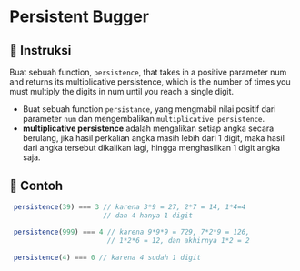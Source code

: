 # Persistent Bugger
## 📌 Instruksi
Buat sebuah function, `persistence`, that takes in a positive parameter num and returns its multiplicative persistence, which is the number of times you must multiply the digits in num until you reach a single digit.

- Buat sebuah function `persistance`, yang mengmabil nilai positif dari parameter `num` dan mengembalikan `multiplicative persistence`.
- **multiplicative persistence** adalah mengalikan setiap angka secara berulang, jika hasil perkalian angka masih lebih dari 1 digit, maka hasil dari angka tersebut dikalikan lagi, hingga menghasilkan 1 digit angka saja.

## 🤔 Contoh
```javascript
 persistence(39) === 3 // karena 3*9 = 27, 2*7 = 14, 1*4=4
                       // dan 4 hanya 1 digit
                 
 persistence(999) === 4 // karena 9*9*9 = 729, 7*2*9 = 126,
                        // 1*2*6 = 12, dan akhirnya 1*2 = 2
                  
 persistence(4) === 0 // karena 4 sudah 1 digit
```




